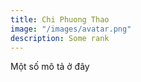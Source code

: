 ```yaml
---
title: Chi Phuong Thao
image: "/images/avatar.png"
description: Some rank
---
```


Một số mô tả ở đây
